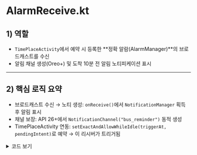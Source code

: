 # AlarmReceive.kt

## 1) 역할
- `TimePlaceActivity`에서 예약 시 등록한 **정확 알람(AlarmManager)**의 브로드캐스트를 수신
- 알림 채널 생성(Oreo+) 및 도착 10분 전 알림 노티피케이션 표시

---

## 2) 핵심 로직 요약
- 브로드캐스트 수신 → 노티 생성: `onReceive()`에서 `NotificationManager` 획득 후 알림 표시
- 채널 보장: API 26+에서 `NotificationChannel("bus_reminder")` 동적 생성
- TimePlaceActivity 연동: `setExactAndAllowWhileIdle(triggerAt, pendingIntent)`로 예약 → 이 리시버가 트리거됨
  
<details>
<summary> 코드 보기 </summary>

```kotlin
package com.example.refac_userbus.feature.alarm

import android.app.NotificationChannel
import android.app.NotificationManager
import android.content.BroadcastReceiver
import android.content.Context
import android.content.Intent
import android.os.Build
import androidx.core.app.NotificationCompat
import com.example.refac_userbus.R

class AlarmReceive : BroadcastReceiver() {
    // 브로드캐스트 수신
    override fun onReceive(context: Context?, intent: Intent?) {
        val notificationManager = context?.getSystemService(Context.NOTIFICATION_SERVICE) as NotificationManager

        //채널 보장
        val builder = NotificationCompat.Builder(context, "bus_reminder")
            .setSmallIcon(R.drawable.smile)
            .setContentTitle("셔틀버스 알림")
            .setContentText("곧 셔틀버스가 도착합니다! 늦지않게 탑승해주세요.")
            .setPriority(NotificationCompat.PRIORITY_HIGH)

        //채널 생성
        if(Build.VERSION.SDK_INT >= Build.VERSION_CODES.O){
            val channel = NotificationChannel(
                "bus_reminder",
                "버스 알림",
                NotificationManager.IMPORTANCE_HIGH
            )
            notificationManager.createNotificationChannel(channel)
        }
        //노티 표시
        notificationManager.notify(1, builder.build())
    }
}
```
<details>

